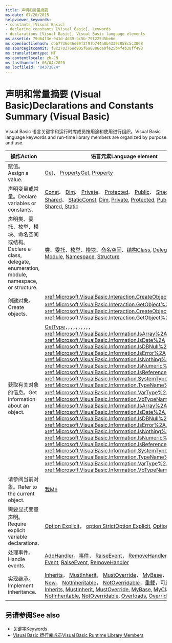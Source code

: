 ```yaml
---
title: 声明和常量摘要
ms.date: 07/20/2015
helpviewer_keywords:
- constants [Visual Basic]
- declaring constants [Visual Basic], keywords
- declarations [Visual Basic], Visual Basic language elements
ms.assetid: 79d64f3e-941d-4d39-bc5b-79f225d5be6e
ms.openlocfilehash: dbb7736d46d09f2f9fb744a8b4339c058c5c3068
ms.sourcegitcommit: f8c270376ed905f6a8896ce0fe25b4f4b38ff498
ms.translationtype: MT
ms.contentlocale: zh-CN
ms.lasthandoff: 06/04/2020
ms.locfileid: "84373874"
---
```

# <a name="declarations-and-constants-summary-visual-basic"></a><span data-ttu-id="36430-102">声明和常量摘要 (Visual Basic)</span><span class="sxs-lookup"><span data-stu-id="36430-102">Declarations and Constants Summary (Visual Basic)</span></span>
<span data-ttu-id="36430-103">Visual Basic 语言关键字和运行时库成员按用途和使用进行组织。</span><span class="sxs-lookup"><span data-stu-id="36430-103">Visual Basic language keywords and run-time library members are organized by purpose and use.</span></span>  
  
|<span data-ttu-id="36430-104">操作</span><span class="sxs-lookup"><span data-stu-id="36430-104">Action</span></span>|<span data-ttu-id="36430-105">语言元素</span><span class="sxs-lookup"><span data-stu-id="36430-105">Language element</span></span>|  
|------------|----------------------|  
|<span data-ttu-id="36430-106">赋值。</span><span class="sxs-lookup"><span data-stu-id="36430-106">Assign a value.</span></span>|<span data-ttu-id="36430-107">[Get](../statements/get-statement.md)、 [Property](../statements/property-statement.md)</span><span class="sxs-lookup"><span data-stu-id="36430-107">[Get](../statements/get-statement.md), [Property](../statements/property-statement.md)</span></span>|  
|<span data-ttu-id="36430-108">声明变量或常量。</span><span class="sxs-lookup"><span data-stu-id="36430-108">Declare variables or constants.</span></span>|<span data-ttu-id="36430-109">[Const](../statements/const-statement.md)、 [Dim](../statements/dim-statement.md)、 [Private](../modifiers/private.md)、 [Protected](../modifiers/protected.md)、 [Public](../modifiers/public.md)、 [Shadows](../modifiers/shadows.md)、 [Shared](../modifiers/shared.md)、 [Static](../modifiers/static.md)</span><span class="sxs-lookup"><span data-stu-id="36430-109">[Const](../statements/const-statement.md), [Dim](../statements/dim-statement.md), [Private](../modifiers/private.md), [Protected](../modifiers/protected.md), [Public](../modifiers/public.md), [Shadows](../modifiers/shadows.md), [Shared](../modifiers/shared.md), [Static](../modifiers/static.md)</span></span>|  
|<span data-ttu-id="36430-110">声明类、委托、枚举、模块、命名空间或结构。</span><span class="sxs-lookup"><span data-stu-id="36430-110">Declare a class, delegate, enumeration, module, namespace, or structure.</span></span>|<span data-ttu-id="36430-111">[类](../statements/class-statement.md)、[委托](../statements/delegate-statement.md)、[枚举](../statements/enum-statement.md)、[模块](../statements/module-statement.md)、[命名空间](../statements/namespace-statement.md)、[结构](../statements/structure-statement.md)</span><span class="sxs-lookup"><span data-stu-id="36430-111">[Class](../statements/class-statement.md), [Delegate](../statements/delegate-statement.md), [Enum](../statements/enum-statement.md), [Module](../statements/module-statement.md), [Namespace](../statements/namespace-statement.md), [Structure](../statements/structure-statement.md)</span></span>|  
|<span data-ttu-id="36430-112">创建对象。</span><span class="sxs-lookup"><span data-stu-id="36430-112">Create objects.</span></span>|<span data-ttu-id="36430-113"><xref:Microsoft.VisualBasic.Interaction.CreateObject%2A>、 <xref:Microsoft.VisualBasic.Interaction.GetObject%2A> 、[新](../operators/new-operator.md)</span><span class="sxs-lookup"><span data-stu-id="36430-113"><xref:Microsoft.VisualBasic.Interaction.CreateObject%2A>, <xref:Microsoft.VisualBasic.Interaction.GetObject%2A>, [New](../operators/new-operator.md)</span></span>|  
|<span data-ttu-id="36430-114">获取有关对象的信息。</span><span class="sxs-lookup"><span data-stu-id="36430-114">Get information about an object.</span></span>|<span data-ttu-id="36430-115">[GetType](../operators/gettype-operator.md)，，，，，，，，，， <xref:Microsoft.VisualBasic.Information.IsArray%2A> <xref:Microsoft.VisualBasic.Information.IsDate%2A> <xref:Microsoft.VisualBasic.Information.IsDBNull%2A> <xref:Microsoft.VisualBasic.Information.IsError%2A> <xref:Microsoft.VisualBasic.Information.IsNothing%2A> <xref:Microsoft.VisualBasic.Information.IsNumeric%2A> <xref:Microsoft.VisualBasic.Information.IsReference%2A> <xref:Microsoft.VisualBasic.Information.SystemTypeName%2A> <xref:Microsoft.VisualBasic.Information.TypeName%2A> <xref:Microsoft.VisualBasic.Information.VarType%2A> ，<xref:Microsoft.VisualBasic.Information.VbTypeName%2A></span><span class="sxs-lookup"><span data-stu-id="36430-115">[GetType](../operators/gettype-operator.md), <xref:Microsoft.VisualBasic.Information.IsArray%2A>, <xref:Microsoft.VisualBasic.Information.IsDate%2A>, <xref:Microsoft.VisualBasic.Information.IsDBNull%2A>, <xref:Microsoft.VisualBasic.Information.IsError%2A>, <xref:Microsoft.VisualBasic.Information.IsNothing%2A>, <xref:Microsoft.VisualBasic.Information.IsNumeric%2A>, <xref:Microsoft.VisualBasic.Information.IsReference%2A>, <xref:Microsoft.VisualBasic.Information.SystemTypeName%2A>, <xref:Microsoft.VisualBasic.Information.TypeName%2A>, <xref:Microsoft.VisualBasic.Information.VarType%2A>, <xref:Microsoft.VisualBasic.Information.VbTypeName%2A></span></span>|  
|<span data-ttu-id="36430-116">请参阅当前对象。</span><span class="sxs-lookup"><span data-stu-id="36430-116">Refer to the current object.</span></span>|[<span data-ttu-id="36430-117">我</span><span class="sxs-lookup"><span data-stu-id="36430-117">Me</span></span>](../../programming-guide/program-structure/me-my-mybase-and-myclass.md)|  
|<span data-ttu-id="36430-118">需要显式变量声明。</span><span class="sxs-lookup"><span data-stu-id="36430-118">Require explicit variable declarations.</span></span>|<span data-ttu-id="36430-119">[Option Explicit](../statements/option-explicit-statement.md)， [option Strict](../statements/option-strict-statement.md)</span><span class="sxs-lookup"><span data-stu-id="36430-119">[Option Explicit](../statements/option-explicit-statement.md), [Option Strict](../statements/option-strict-statement.md)</span></span>|  
|<span data-ttu-id="36430-120">处理事件。</span><span class="sxs-lookup"><span data-stu-id="36430-120">Handle events.</span></span>|<span data-ttu-id="36430-121">[AddHandler](../statements/addhandler-statement.md)，[事件](../statements/event-statement.md)， [RaiseEvent](../statements/raiseevent-statement.md)， [RemoveHandler](../statements/removehandler-statement.md)</span><span class="sxs-lookup"><span data-stu-id="36430-121">[AddHandler](../statements/addhandler-statement.md), [Event](../statements/event-statement.md), [RaiseEvent](../statements/raiseevent-statement.md), [RemoveHandler](../statements/removehandler-statement.md)</span></span>|  
|<span data-ttu-id="36430-122">实现继承。</span><span class="sxs-lookup"><span data-stu-id="36430-122">Implement inheritance.</span></span>|<span data-ttu-id="36430-123">[Inherits](../statements/inherits-statement.md)， [MustInherit](../modifiers/mustinherit.md)， [MustOverride](../modifiers/mustoverride.md)， [MyBase](../../programming-guide/language-features/objects-and-classes/inheritance-basics.md)， [MyClass](../../programming-guide/language-features/objects-and-classes/inheritance-basics.md)， [New](../operators/new-operator.md)， [NotInheritable](../modifiers/notinheritable.md)， [NotOverridable](../modifiers/notoverridable.md)，[重载](../modifiers/overloads.md)，可[重写](../modifiers/overridable.md)，[重写](../modifiers/overrides.md)</span><span class="sxs-lookup"><span data-stu-id="36430-123">[Inherits](../statements/inherits-statement.md), [MustInherit](../modifiers/mustinherit.md), [MustOverride](../modifiers/mustoverride.md), [MyBase](../../programming-guide/language-features/objects-and-classes/inheritance-basics.md), [MyClass](../../programming-guide/language-features/objects-and-classes/inheritance-basics.md), [New](../operators/new-operator.md), [NotInheritable](../modifiers/notinheritable.md), [NotOverridable](../modifiers/notoverridable.md), [Overloads](../modifiers/overloads.md), [Overridable](../modifiers/overridable.md), [Overrides](../modifiers/overrides.md)</span></span>|  
  
## <a name="see-also"></a><span data-ttu-id="36430-124">另请参阅</span><span class="sxs-lookup"><span data-stu-id="36430-124">See also</span></span>

- [<span data-ttu-id="36430-125">关键字</span><span class="sxs-lookup"><span data-stu-id="36430-125">Keywords</span></span>](index.md)
- [<span data-ttu-id="36430-126">Visual Basic 运行库成员</span><span class="sxs-lookup"><span data-stu-id="36430-126">Visual Basic Runtime Library Members</span></span>](../runtime-library-members.md)
